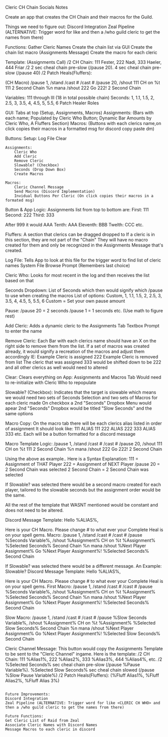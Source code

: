 Cleric CH Chain Socials Notes

Create an app that creates the CH Chain and their macros for the Guild.

Things we need to figure out:
Discord Integration
Zeal Pipeline (ALTERNATIVE: Trigger word for like <CLERIC CH WHO> and then a /who guild cleric to get the names from there)

Functions:
Gather Cleric Names
Create the chain list via GUI
Create the chain list macro (Assignments Message)
Create the macro for each cleric

Template:
(Assignments Call)
/2 CH Chain: 111 Fester, 222 Nadi, 333 Haeler, 444 Friar
/2 2 sec cheal chain pre-slow (/pause 20). 4 sec cheal chain pre-slow (/pause 40)
/2 Patch Heals(Fluffers):

(CH Macro)
/pause 1, /stand 
/cast #
/cast # 
/pause 20, /shout 111 CH on %t 111 2 Second Chain %n mana
/shout 222 Go  222! 2 Second Chain

Variables:
111 through III (18 in total possible chain)
Seconds: 1, 1.1, 1.5, 2, 2.5, 3, 3.5, 4, 4.5, 5, 5.5, 6
Patch Healer Roles

GUI:
    Tabs at top (Setup, Assignments, Macros)
    Assignments: (Bars with each name; Populated by Cleric Who Button; Dynamic Bar Amounts by Cleric Who, A Fluffers Section)
    Macros: (Buttons with each clerics name,on click copies their macros in a formatted msg for discord copy paste dm)

Buttons:
    Setup:
        Log File
        Clear

    Assignments: 
        Cleric Who
        Add Cleric
        Remove Cleric
        Slowable? (Checkbox)
        Seconds (Drop Down Box)
        Create Macros

    Macros:
        Cleric Channel Message
        Send Macros (Discord Implementation)
        Invidual Buttons Per Cleric (On click copies their macros in a formated msg)


Button & App Logic:
Assignments list from top to bottom are:
First: 111
Second: 222
Third: 333

After 999 it would AAA
Tenth: AAA
Eleventh: BBB
Twelth: CCC
etc.

Fluffers:
A section that clerics can be dragged dropped to
If a cleric is in this section, they are not part of the "Chain"
They will have no macro created for them and only be recognized in the Assignments Message that's created.

Log File:
Tells App to look at this file for the <CLERIC CH WHO> trigger word to find list of cleric names
System File Browse Prompt (Remembers last choice)

Cleric Who:
Looks for most recent <CLERIC CH WHO> in the log and then receives the list based on that

Seconds Dropdown:
List of Seconds which then would signify which /pause to use when creating the macros
List of options: Custom, 1, 1.1, 1.5, 2, 2.5, 3, 3.5, 4, 4.5, 5, 5.5, 6
Custom = Set your own pause amount

Pause:
/pause 20 = 2 seconds
/pause 1 = 1 seconds
etc. (Use math to figure rest)

Add Cleric:
Adds a dynamic cleric to the Assignments Tab
Textbox Prompt to enter the name

Remove Cleric:
Each Bar with each clerics name should have an X on the right side to remove them from the list.
If a set of macros was created already, it would signify a recreation of the macros and adjust them accordingly
IE:
Example Cleric is assigned 222
Example Cleric is removed from list
The cleric that was assigned 333 would be shifted down to be 222 and all other clerics as well would need to altered

Clear:
Clears everything on App: Assignments and Macros Tab
Would need to re-initialize with Cleric Who to repopulate

Slowable? (Checkbox):
Indicates that the target is slowable which means we would need two sets of Seconds Selection and two sets of Macros for each cleric made
On checkbox a 2nd "Seconds" Dropbox Menu would apear
2nd "Seconds" Dropbox would be titled "Slow Seconds" and the same options

Macro Copy:
On the macro tab there will be each clerics alias listed in order of assignment
It should look like:
111 ALIAS 111
222 ALIAS 222
333 ALIAS 333 etc.
Each will be a button formatted for a discord message

Macro Template Logic:
/pause 1, /stand 
/cast #
/cast # 
/pause 20, /shout 111 CH on %t 111 2 Second Chain %n mana
/shout 222 Go  222! 2 Second Chain

Using the above as example.. Here is a Syntax Explanation:
111 = Assignment of THAT Player
222 = Assignment of NEXT Player
/pause 20 = 2 Second Chain was selected
2 Second Chain = 2 Second Chain was selected

If Slowable? was selected there would be a second macro created for each player, tailored to the slowable seconds but the assignment order would be the same.

All the rest of the template that WASNT mentioned would be constant and does not need to be altered.

Discord Message Template:
Hello %ALIAS%,

Here is your CH Macro.
Please change # to what ever your Complete Heal is on your spell gems.
Macro:
/pause 1, /stand 
/cast #
/cast # 
/pause %Seconds Variable%, /shout %Assignment% CH on %t %Assignment% %Selected Seconds% Second Chain %n mana
/shout %Next Player Assignment% Go  %Next Player Assignment%! %Selected Seconds% Second Chain

If Slowable? was selected there would be a different message.
An Example:
Slowable? Discord Message Template:
Hello %ALIAS%,

Here is your CH Macro.
Please change # to what ever your Complete Heal is on your spell gems.
First Macro:
/pause 1, /stand 
/cast #
/cast # 
/pause %Seconds Variable%, /shout %Assignment% CH on %t %Assignment% %Selected Seconds% Second Chain %n mana
/shout %Next Player Assignment% Go  %Next Player Assignment%! %Selected Seconds% Second Chain

Slow Macro:
/pause 1, /stand 
/cast #
/cast # 
/pause %Slow Seconds Variable%, /shout %Assignment% CH on %t %Assignment% %Selected Slow Seconds% Second Chain %n mana
/shout %Next Player Assignment% Go  %Next Player Assignment%! %Selected Slow Seconds% Second Chain

Cleric Channel Message:
This button would copy the Assignments Template to be sent to the "Cleric Channel" ingame.
Here is the template:
/2 CH Chain: 111 %Alias1%, 222 %Alias2%, 333 %Alias3%, 444 %Alias4%, etc.
/2 %Selected Seconds% sec cheal chain pre-slow (/pause %Pause Variable%). %Selected Slow Seconds% sec cheal chain slowed (/pause %Slow Pause Variable%)
/2 Patch Heals(Fluffers): (%Fluff Alias1%, %Fluff Alias2%, %Fluff Alias 3%)

~~~~~~~~~~

Future Improvements:
Discord Integration
Zeal Pipeline (ALTERNATIVE: Trigger word for like <CLERIC CH WHO> and then a /who guild cleric to get the names from there)

Future Functions:
Get Cleric List of Raid from Zeal
Associate Cleric Names with Discord Names
Message Macros to each cleric in discord